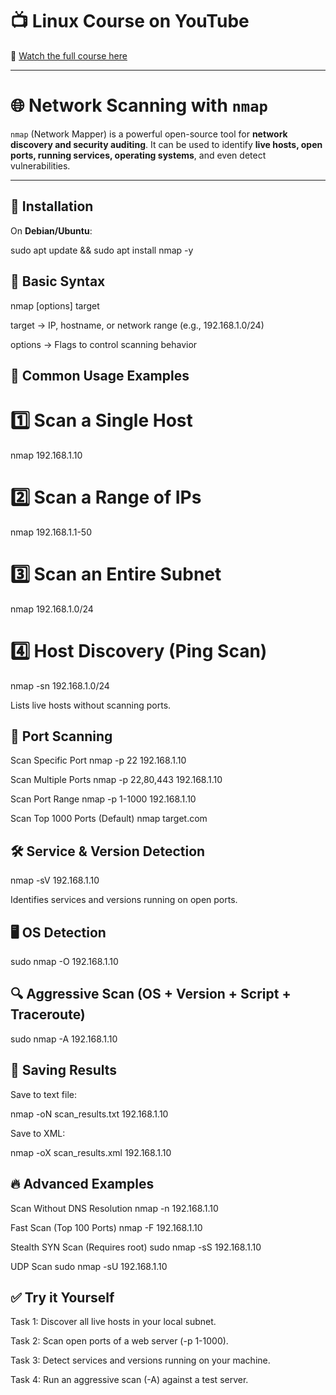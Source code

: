 # 📺 Linux Course on YouTube  
🎥 [Watch the full course here](https://youtu.be/tdxQ0O1qu9U?list=PLJB9b1bbB85HR7xXgpuWTibPWTprBEVi0)

---

# 🌐 Network Scanning with `nmap`

`nmap` (Network Mapper) is a powerful open-source tool for **network discovery and security auditing**. It can be used to identify **live hosts, open ports, running services, operating systems**, and even detect vulnerabilities.

---

## 📌 Installation

On **Debian/Ubuntu**:

sudo apt update && sudo apt install nmap -y

## 📌 Basic Syntax

nmap [options] target


target → IP, hostname, or network range (e.g., 192.168.1.0/24)

options → Flags to control scanning behavior

## 🚀 Common Usage Examples

# 1️⃣ Scan a Single Host
nmap 192.168.1.10

# 2️⃣ Scan a Range of IPs
nmap 192.168.1.1-50

# 3️⃣ Scan an Entire Subnet
nmap 192.168.1.0/24

# 4️⃣ Host Discovery (Ping Scan)
nmap -sn 192.168.1.0/24


Lists live hosts without scanning ports.

## 🔑 Port Scanning

Scan Specific Port
nmap -p 22 192.168.1.10

Scan Multiple Ports
nmap -p 22,80,443 192.168.1.10

Scan Port Range
nmap -p 1-1000 192.168.1.10

Scan Top 1000 Ports (Default)
nmap target.com

## 🛠️ Service & Version Detection
nmap -sV 192.168.1.10


Identifies services and versions running on open ports.

## 🖥️ OS Detection
sudo nmap -O 192.168.1.10

## 🔍 Aggressive Scan (OS + Version + Script + Traceroute)
sudo nmap -A 192.168.1.10

## 📜 Saving Results

Save to text file:

nmap -oN scan_results.txt 192.168.1.10


Save to XML:

nmap -oX scan_results.xml 192.168.1.10

## 🔥 Advanced Examples

Scan Without DNS Resolution
nmap -n 192.168.1.10

Fast Scan (Top 100 Ports)
nmap -F 192.168.1.10

Stealth SYN Scan (Requires root)
sudo nmap -sS 192.168.1.10

UDP Scan
sudo nmap -sU 192.168.1.10

## ✅ Try it Yourself

Task 1: Discover all live hosts in your local subnet.

Task 2: Scan open ports of a web server (-p 1-1000).

Task 3: Detect services and versions running on your machine.

Task 4: Run an aggressive scan (-A) against a test server.